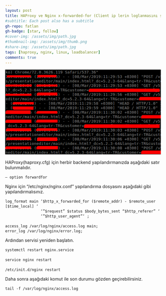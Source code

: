 ```yaml
---
layout: post
title: HAProxy ve Nginx x-forwarded-for (Client ip lerin loglanmasını sağlamak)
#subtitle: Each post also has a subtitle
gh-repo: fatlan
gh-badge: [star, follow]
#cover-img: /assets/img/path.jpg
#thumbnail-img: /assets/img/thumb.png
#share-img: /assets/img/path.jpg
tags: [haproxy, nginx, linux, loadbalancer]
comments: true
---
```

![Crepe](/assets/img/ha-nix-forwarder/x-forwarder-for-ha-nix01.png)

HAProxy(haproxy.cfg) için herbir backend yapılandırmanızda aşağıdaki satır bulunmalıdır.

~~~
– option forwardfor
~~~

Nginx için “/etc/nginx/nginx.conf” yapılandırma dosyasını aşağıdaki gibi yapılandırmalısınız.

~~~
log_format main ‘$http_x_forwarded_for ($remote_addr) - $remote_user [$time_local] ‘
                ‘”$request” $status $body_bytes_sent “$http_referer” ‘
                ‘”$http_user_agent”‘ ;

access_log /var/log/nginx/access.log main;
error_log /var/log/nginx/error.log;
~~~

Ardından servisi yeniden başlatın.

~~~
systemctl restart nginx.service

service nginx restart

/etc/init.d/nginx restart
~~~

Daha sonra aşağıdaki komut ile son durumu gözden geçirebilirsiniz.

~~~
tail -f /var/log/nginx/access.log
~~~